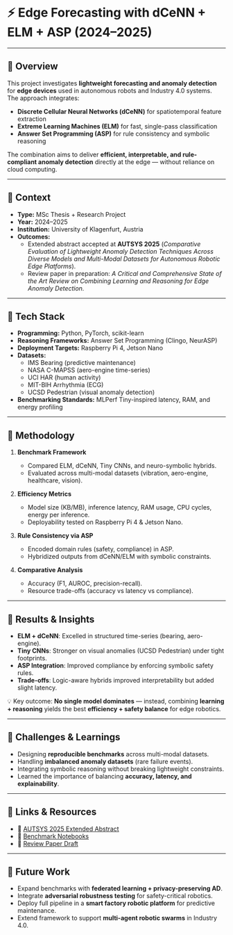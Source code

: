 
# ⚡ Edge Forecasting with dCeNN + ELM + ASP (2024–2025)

---

## 🔹 Overview
This project investigates **lightweight forecasting and anomaly detection** for **edge devices** used in autonomous robots and Industry 4.0 systems.  
The approach integrates:  
- **Discrete Cellular Neural Networks (dCeNN)** for spatiotemporal feature extraction  
- **Extreme Learning Machines (ELM)** for fast, single-pass classification  
- **Answer Set Programming (ASP)** for rule consistency and symbolic reasoning  

The combination aims to deliver **efficient, interpretable, and rule-compliant anomaly detection** directly at the edge — without reliance on cloud computing.  

---

## 🔹 Context
- **Type:** MSc Thesis + Research Project  
- **Year:** 2024–2025  
- **Institution:** University of Klagenfurt, Austria  
- **Outcomes:**  
  - Extended abstract accepted at **AUTSYS 2025** (*Comparative Evaluation of Lightweight Anomaly Detection Techniques Across Diverse Models and Multi-Modal Datasets for Autonomous Robotic Edge Platforms*).  
  - Review paper in preparation: *A Critical and Comprehensive State of the Art Review on Combining Learning and Reasoning for Edge Anomaly Detection.*  

---

## 🔹 Tech Stack
- **Programming:** Python, PyTorch, scikit-learn  
- **Reasoning Frameworks:** Answer Set Programming (Clingo, NeurASP)  
- **Deployment Targets:** Raspberry Pi 4, Jetson Nano  
- **Datasets:**  
  - IMS Bearing (predictive maintenance)  
  - NASA C-MAPSS (aero-engine time-series)  
  - UCI HAR (human activity)  
  - MIT-BIH Arrhythmia (ECG)  
  - UCSD Pedestrian (visual anomaly detection)  
- **Benchmarking Standards:** MLPerf Tiny-inspired latency, RAM, and energy profiling  

---

## 🔹 Methodology
1. **Benchmark Framework**  
   - Compared ELM, dCeNN, Tiny CNNs, and neuro-symbolic hybrids.  
   - Evaluated across multi-modal datasets (vibration, aero-engine, healthcare, vision).  

2. **Efficiency Metrics**  
   - Model size (KB/MB), inference latency, RAM usage, CPU cycles, energy per inference.  
   - Deployability tested on Raspberry Pi 4 & Jetson Nano.  

3. **Rule Consistency via ASP**  
   - Encoded domain rules (safety, compliance) in ASP.  
   - Hybridized outputs from dCeNN/ELM with symbolic constraints.  

4. **Comparative Analysis**  
   - Accuracy (F1, AUROC, precision-recall).  
   - Resource trade-offs (accuracy vs latency vs compliance).  

---

## 🔹 Results & Insights
- **ELM + dCeNN**: Excelled in structured time-series (bearing, aero-engine).  
- **Tiny CNNs**: Stronger on visual anomalies (UCSD Pedestrian) under tight footprints.  
- **ASP Integration**: Improved compliance by enforcing symbolic safety rules.  
- **Trade-offs**: Logic-aware hybrids improved interpretability but added slight latency.  

💡 Key outcome: **No single model dominates** — instead, combining **learning + reasoning** yields the best **efficiency + safety balance** for edge robotics.  

---

## 🔹 Challenges & Learnings
- Designing **reproducible benchmarks** across multi-modal datasets.  
- Handling **imbalanced anomaly datasets** (rare failure events).  
- Integrating symbolic reasoning without breaking lightweight constraints.  
- Learned the importance of balancing **accuracy, latency, and explainability**.  

---

## 🔹 Links & Resources
- 📄 [AUTSYS 2025 Extended Abstract](../publications/preprints.md)  
- 📓 [Benchmark Notebooks](../docs/notebooks/edge-forecasting/)  
- 📝 [Review Paper Draft](../docs/manuscripts/review-paper/)  

---

## 🔹 Future Work
- Expand benchmarks with **federated learning + privacy-preserving AD**.  
- Integrate **adversarial robustness testing** for safety-critical robotics.  
- Deploy full pipeline in a **smart factory robotic platform** for predictive maintenance.  
- Extend framework to support **multi-agent robotic swarms** in Industry 4.0.  
